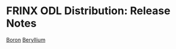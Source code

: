 # FRINX ODL Distribution: Release Notes

[Boron](Release_notes/Boron.md) 
[Beryllium](Release_notes/Beryllium.md) 

